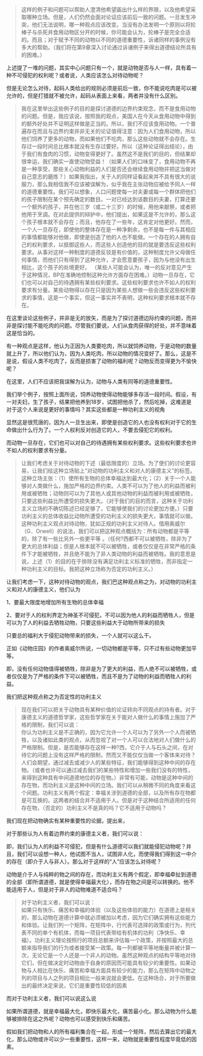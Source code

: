 <blockquote data-pid="H8uOwrxm">这样的例子和问题可以帮助人澄清他希望画出什么样的界限，以及他希望采取哪种立场。但是，人们仍然会面对论证应该前后一致的问题。一旦发生冲突，他们无法说明，哪一种观点应该改变。当没有办法发明一个原则以将抡棒子与杀死并食用动物区分开的时候，你可能会认为，抡棒子是完全合适的。而且；对于赋予不同的动物以不同的道德重要性，诉诸同样的事例没有多大的帮助。（我们将在第9章深入讨论通过诉诸例子来得出道德结论所具有的困难。）</blockquote><p data-pid="K-2PdtkV">上述提了一堆的问题，其实中心问题只有一个，就是动物是否与人一样，具有着一种不可侵犯的权利呢？或者说，人类应该怎么对待动物呢？</p><p data-pid="OUcapmxE">但是无论怎么对待，起码人类给出的规则必须是前后一致，你不能说吃肉是可以被允许的，但是打猎就不被允许，起码从表面上来看，两者并没有什么区别。</p><blockquote data-pid="3rk0TbH9">我在这里举出这些例子的目的是探讨道德的边界约束观念，而不是食用动物的问题。但是，我应该说，按照我的观点，美国人在今天从食用动物中得到的额外好处并不证明这样做是正当的。所以，我们不应该食用动物。一个普遍存在而且与边界约束并非无关的论证值得注意：因为人们食用动物，所以他们饲养了更多的动物，而如果他们不吃肉，那么这些动物就不会存在。生存过一段时间总比根本就没有生存过要好。所以（这种论证得出结论），由于我们有食肉的习惯，动物变得更好了。虽然这不是我们的目的，但结果却很幸运，我们确实一直使动物受益！（如果人们的口味变了，食用动物不再是一种享受，那些关心动物利益的人们是否还会继续食用动物并把这当做对自己意志的磨炼？）如果我指出，关于人的同样证看起来并不具有很大的说服力，那么我相信我不应该被误解为，似乎我在主张动物应被给予同人一样的道德重要性。我们可以想象，人口问题使每一对夫妻或每一个群体把他们的孩子限制在某个预先确定的数目。一对已经达到该数目的夫妻，打算还要一个额外的孩子，并在他三岁（或二十三岁）的时候，用他来献祭，或者把他用于烹调。在对此提供的辩护中，他们提出，如果这是不允许的，那么这个孩子根本就不会存在；而且，他存在了一些年，这肯定对他更好。然而，一个人一旦存在，即使他的整体存在是一种净剩余，也不是每一件与其相应的事情都能够对他做，即使是创造了他的人也不能做。一个存在的人拥有自己的权利要求，以抵御这些人，而这些人创造他的目的就是要违反这些权利要求。从事对这样一种制度的道德反驳是有价值的，这种制度允许父母做任何事情，而他们只有得到了这种允许，才会愿意要孩子，因为与他没有出生相比，这个孩子的处境更好。 （某些人可能会认为，唯一的反对意见产生于这种情况，BP在准确地控制这种允许方面存在困难。）动物一旦存在，它们也可以对自己的待遇拥有某些权利要求。这些权利要求也许不如人的权利要求有分量。某些动物得以存在只是因为某些人想做一些会违反这些权利要求的事情，这是一个事实，但这一事实并不表明，这种权利要求根本就不存在。</blockquote><p data-pid="mOVz--Y3">在这里谈论这些例子，并非是无的放矢，而是为了探讨道德边际约束的问题，而并非是探讨能不能吃肉的问题。尽管我们要说，人们从食肉获得的好处，并不意味着这是恰当的。</p><p data-pid="3KRlFGOH">有一种观点是这样，他认为正因为人类要吃肉，所以就饲养动物，于是动物的数量就上升了，所以他们认为，因为人类吃肉，所以动物的情况变好了。那么，这是不是说，假设人类不吃肉了，反而是损害了动物的福利呢？动物反而变得更为不愉快呢？</p><p data-pid="OVg5XHnE">在这里，人们不应该把我误解为认为，动物与人类有同等的道德重要性。</p><p data-pid="pNmvhqXF">我们举个例子，按照上面所说，饲养动物使得动物能够多存活一段时间。假设，有一对夫妇，生了孩子，结果把他养到18岁，试图把他杀了，然后吃掉，这难道是对于这个人来说是更好的事情吗？其实这些都是一种功利主义的视角</p><p data-pid="niWNfRoZ">显然这是很荒唐的，因为人一旦生出来，即使是创造它的人也没有权利对于它的生命做出什么行为了。一个人权利反对创造它的人，不要去侵犯它的权利。</p><p data-pid="yoJYSiaH">而动物一旦存在，它们也可以对自己的待遇拥有某些权利要求。这些权利要求也许不如人的权利要求有分量。</p><blockquote data-pid="Hx0GRr3H">让我们考虑关于对待动物的下述（最低限度的）立场。为了使们的讨论更容易，让我们给这种立场贴上“对动物的功利主义和对人的康德主义”的标签。这种立场主张：（1）使所有生物的总体幸福达到最大化；（2）关于一个人能够对人类做什么，施加严格的边界约束。人类不可以为了他人的利益而被利用或被牺牲；动物则可以为了其他人或其他动物的利益而被利用或被牺牲，只要这些利益比所遭受的损失更大。（对于我们的目的而言，这种关于功利主义立场的不确切陈述已经足够了，它能够使我们的讨论更加方便。）只要功利主义的总体收益比动物所遭受的功利主义的损失更大，事情就可以做。这种功利主义观点对待动物，犹如正规的功利主义对待人。借用奥威尔（G．Orwell）的说法，我们可以把这种观点概括为：所有动物都是平等的，除了有一些比另外一些更平等 。（任何?西都不可以被牺牲，除非为了更大的总体利益；但是人根本就不可以被牺牲，或者仅仅是在非常严格的条件下才能被牺牲，并且绝不能为了非人类动物的利益而被牺牲。我的意思是说，上述（1）的目的在于排除没有满足功利主义标准的牺牲，而非指定一种功利主义的目标。我把这种立场称为否定的功利主义。）</blockquote><p data-pid="6sgQ5-HL">让我们考虑一下，这种对待动物的观点，我们巴这种观点称之为，对动物的功利主义和对人的康德主义，他们认为</p><p data-pid="Q54EUIgt">1、要最大限度地增加所有生物的总体幸福</p><p data-pid="2Jd8t0nY">2、要对于人的权利界定为神圣不可侵犯，不可以因为他人的利益而牺牲人，但是可以为了人的利益去牺牲动物，只要这些利益大于动物所带来的损失</p><p data-pid="dBRYKdm6">只要总的福利大于侵犯动物带来的损失，一个人就可以这么干。</p><p data-pid="SGxGRyLq">正如《动物庄园》的作者奥威尔所说，一切动物都是平等，只不过有些动物更加平等。</p><p data-pid="89oANSpT">即，没有任何动物值得被牺牲，除非是为了更大的利益，而人绝不可以被牺牲，或者仅仅是为了严格的条件下可以被牺牲，而且不是为了动物的利益而牺牲人的利益。</p><p data-pid="f-rV8njR">我们把这种观点称之为否定性的功利主义</p><blockquote data-pid="EImmqZG9">现在我们可以把关于动物具有某种价值的论证转向不同观点的持有者。对于康德主义的道德哲学家，这些哲学家在关于能对人做什么的事情上施加了严格的限制，我们可以说：<br>你认为功利主义是不正确的，因为它允许一个人可以为了另外一个人而被牺牲，以及诸如此类的观点，从而忽视了对一个人可以合法地对人们做什么的严格限制。但是，是否能够存在这样一种?西，它介于人与石头之间，在对待它的问题上没有这样严格的限制，然而又不能仅仅当做一个客体来对待？人们会期望，通过减去或减少人的某些特征，我们能够得到这种中间的存在物。（或者也许可以通过减去我们的某些特性和增加一些我们没有的特性，来得到这种具有中间道德地位的存在物。）非常有可能，动物是这种中间的存在物，而功利主义是这种中间的立场。我们可以从稍微不同的角度来看这个间题。功利主义有两个假定：幸福关涉到道德的全部，以及所有存在物都是可互换的。这两者的结合并不适用于人。但是对于这种结合所适用的任何存在物，（否定的）功利主义不是真的吗？它不适用于动物吗？</blockquote><p data-pid="wggiR_Uj">我们现在把动物确实有某种重要性的论据，提出来，</p><p data-pid="IwxgPKhI">对于那些认为人有着边界约束的康德主义者，我们可以说：</p><p data-pid="6cjnWu_j">即，我们认为人的利益不可侵犯，但是有什么道德可以我们就能侵犯动物呢？并且，我们可以设想一种人，他试图不当人，试图非人化，而使得我们得到这一中介的存在（即介于人与非人）。那么对于这样的“人”应该怎么对待呢？</p><p data-pid="ZxTJf9HF">动物是介于人与纯粹的物之间的存在，而功利主义有两个假定，即幸福牵扯到道德的全部（即所谓道德，就是使得幸福最大化），而存在物之间是可以转换的。他不能适用于人，但是对于非人的动物难道不适合吗？</p><blockquote data-pid="a4b9VkTz">对于功利主义者，我们可以说：<br>如果只有快乐、痛苦和幸福的体验（以及这些体验的能力）在道德上是相关的，那么动物在道德计算中就必须被加以考虑，因为它们确实拥有这些能力和体验。让我们列一个矩阵，在矩阵中，行代表可选择的政策或行为，列代表不同的单个有机体，而每一项目代表带给有机体的功利（净快乐、幸福）。功利主义理论按照行的项目总额来评估每一个政策，并按照最大的总额来指导我们的行为或者接受某一政策。每一列都被平等地衡量并被计算一次，无论它是一个人还是一个非人的动物。虽然这种观点的结构平等地对待它们，但在做决定时动物由于自身的原因而可能具有较少的重要性。如果动物与人相比在快乐、痛苦和幸福方面具有较少的能力，那么在矩阵中动物之列的项目与人之列的项目相比一般来说就会更低。在这种场合，对于所要做出的最终决定来说，它们是重要性较低的因素</blockquote><p data-pid="2mSuPZ15">而对于功利主义者，我们可以说这么说</p><p data-pid="11WkrO8P">如果所谓道德，就是幸福最大化，即快乐最大化，痛苦最小化。那么动物为什么能够被排除在这之外呢？动物也可以感受到快乐和痛苦。</p><p data-pid="W_mCDo1w">假如我们把动物和人的所有福利集合在一起，形成一个矩阵，然后去算出它的最大化，那么动物或许可以少一些重要性，这样一来，动物就是重要性程度毕竟低的因素。</p><p></p>